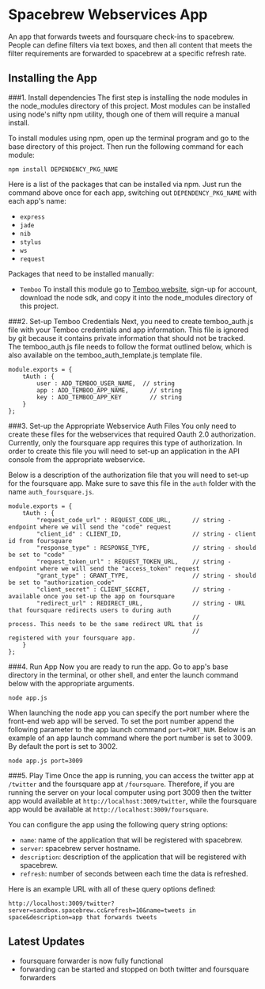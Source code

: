 Spacebrew Webservices App
==================  
An app that forwards tweets and foursquare check-ins to spacebrew. People can define filters via text boxes, and then all content that meets the filter requirements are forwarded to spacebrew at a specific refresh rate.

Installing the App  
---------------------
  
###1. Install dependencies 
The first step is installing the node modules in the node_modules directory of this project. Most modules can be installed using node's nifty npm utility, though one of them will require a manual install. 
  
To install modules using npm, open up the terminal program and go to the base directory of this project. Then run the following command for each module:   

```
npm install DEPENDENCY_PKG_NAME
```
  
Here is a list of the packages that can be installed via npm. Just run the command above once for each app, switching out `DEPENDENCY_PKG_NAME` with each app's name:  
* `express`  
* `jade`  
* `nib`  
* `stylus`  
* `ws`  
* `request`
  
Packages that need to be installed manually:  
* `Temboo` To install this module go to [Temboo website](http://www.temboo.com), sign-up for account, download the node sdk, and copy it into the node_modules directory of this project.  
  
###2. Set-up Temboo Credentials
Next, you need to create temboo_auth.js file with your Temboo credentials and app information. This file is ignored by git because it contains private information that should not be tracked. The temboo_auth.js file needs to follow the format outlined below, which is also available on the temboo_auth_template.js template file. 

```
module.exports = {
    tAuth : {
        user : ADD_TEMBOO_USER_NAME,  // string
        app : ADD_TEMBOO_APP_NAME,		// string
        key : ADD_TEMBOO_APP_KEY		// string
    }
};
```

###3. Set-up the Appropriate Webservice Auth Files
You only need to create these files for the webservices that required Oauth 2.0 authorization. Currently, only the foursquare app requires this type of authorization. In order to create this file you will need to set-up an application in the API console from the appropriate webservice.

Below is a description of the authorization file that you will need to set-up for the foursquare app. Make sure to save this file in the `auth` folder with the name `auth_foursquare.js`.
```
module.exports = {
    tAuth : {
    	"request_code_url" : REQUEST_CODE_URL,		// string - endpoint where we will send the "code" request
		"client_id" : CLIENT_ID,					// string - client id from foursquare
		"response_type" : RESPONSE_TYPE,			// string - should be set to "code"
		"request_token_url" : REQUEST_TOKEN_URL,	// string - endpoint where we will send the "access_token" request
		"grant_type" : GRANT_TYPE,					// string - should be set to "authorization_code"
		"client_secret" : CLIENT_SECRET,			// string - available once you set-up the app on foursquare
		"redirect_url" : REDIRECT_URL,				// string - URL that foursquare redirects users to during auth 
													// 			process. This needs to be the same redirect URL that is 
													//			registered with your foursquare app.
    }
};
```

###4. Run App
Now you are ready to run the app. Go to app's base directory in the terminal, or other shell, and enter the launch command below with the appropriate arguments.

```
node app.js
```
  
When launching the node app you can specify the port number where the front-end web app will be served. To set the port number append the following parameter to the app launch command  `port=PORT_NUM`. Below is an example of an app launch command where the port number is set to 3009. By default the port is set to 3002.
    
```
node app.js port=3009 
```  
    
###5. Play Time
Once the app is running, you can access the twitter app at `/twitter` and the foursquare app at `/foursquare`. Therefore, if you are running the server on your local computer using port 3009 then the twitter app would available at `http://localhost:3009/twitter`, while the foursquare app would be available at `http://localhost:3009/foursquare`.

You can configure the app using the following query string options:

* `name`: name of the application that will be registered with spacebrew. 
* `server`: spacebrew server hostname.
* `description`: description of the application that will be registered with spacebrew.
* `refresh`: number of seconds between each time the data is refreshed.

Here is an example URL with all of these query options defined:
```
http://localhost:3009/twitter?server=sandbox.spacebrew.cc&refresh=10&name=tweets in space&description=app that forwards tweets
```
  
Latest Updates
---------------------
* foursquare forwarder is now fully functional
* forwarding can be started and stopped on both twitter and foursquare forwarders
